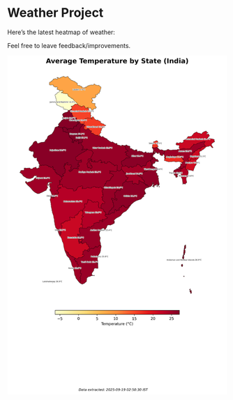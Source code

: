 # Weather Project

Here’s the latest heatmap of weather:

Feel free to leave feedback/improvements.

![India Heatmap](docs/assets/india_heatmap.png?v=CC77A0)
